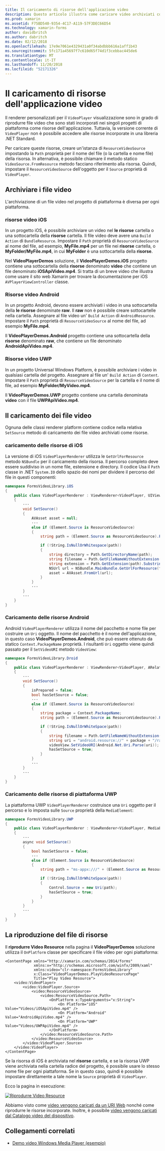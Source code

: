 ```yaml
---
title: Il caricamento di risorse dell'applicazione video
description: Questo articolo illustra come caricare video archiviati come risorse dell'applicazione in un'applicazione di lettore video con xamarin. Forms.
ms.prod: xamarin
ms.assetid: F75BD540-9354-4C17-A119-57F3DEC66D54
ms.technology: xamarin-forms
author: davidbritch
ms.author: dabritch
ms.date: 02/12/2018
ms.openlocfilehash: 17e9e7061e4329431a0f34abdbbb616a1aff1b43
ms.sourcegitcommit: 5fc171a45697f7c610d65f74d1f3cebbac445de6
ms.translationtype: MT
ms.contentlocale: it-IT
ms.lasthandoff: 11/20/2018
ms.locfileid: "52171326"
---
```

# <a name="loading-application-resource-videos"></a>Il caricamento di risorse dell'applicazione video

Il renderer personalizzati per il `VideoPlayer` visualizzazione sono in grado di riprodurre file video che sono stati incorporati nei singoli progetti di piattaforma come risorse dell'applicazione. Tuttavia, la versione corrente di `VideoPlayer` non è possibile accedere alle risorse incorporate in una libreria .NET Standard.

Per caricare queste risorse, creare un'istanza di `ResourceVideoSource` impostando la `Path` proprietà per il nome del file (o la cartella e nome file) della risorsa. In alternativa, è possibile chiamare il metodo statico `VideoSource.FromResource` metodo facciano riferimento alla risorsa. Quindi, impostare il `ResourceVideoSource` dell'oggetto per il `Source` proprietà di `VideoPlayer`.

## <a name="storing-the-video-files"></a>Archiviare i file video

L'archiviazione di un file video nel progetto di piattaforma è diversa per ogni piattaforma.

### <a name="ios-video-resources"></a>risorse video iOS

In un progetto iOS, è possibile archiviare un video nel **le risorse** cartella o una sottocartella della **risorse** cartella. Il file video deve avere una `Build Action` di `BundleResource`. Impostare il `Path` proprietà di `ResourceVideoSource` al nome del file, ad esempio, **MyFile.mp4** per un file nei **risorse** cartella, o **MyFolder/MyFile.mp4**, in cui **MyFolder** è una sottocartella della **risorse**.

Nel **VideoPlayerDemos** soluzione, il **VideoPlayerDemos.iOS** progetto contiene una sottocartella della **risorse** denominato **video** che contiene un file denominato **iOSApiVideo.mp4**. Si tratta di un breve video che illustra come usare il sito web Xamarin per trovare la documentazione per iOS `AVPlayerViewController` classe.

### <a name="android-video-resources"></a>Risorse video Android

In un progetto Android, devono essere archiviati i video in una sottocartella della **le risorse** denominate **raw**. Il **raw** non è possibile creare sottocartelle nella cartella. Assegnare al file video un' `Build Action` di `AndroidResource`. Impostare il `Path` proprietà di `ResourceVideoSource` al nome del file, ad esempio **MyFile.mp4**.

Il **VideoPlayerDemos.Android** progetto contiene una sottocartella della **risorse** denominato **raw**, che contiene un file denominato **AndroidApiVideo.mp4**.

### <a name="uwp-video-resources"></a>Risorse video UWP

In un progetto Universal Windows Platform, è possibile archiviare i video in qualsiasi cartella del progetto. Assegnare al file un' `Build Action` di `Content`. Impostare il `Path` proprietà di `ResourceVideoSource` per la cartella e il nome di file, ad esempio **MyFolder/MyVideo.mp4**.

Il **VideoPlayerDemos.UWP** progetto contiene una cartella denominata **video** con il file **UWPApiVideo.mp4**.

## <a name="loading-the-video-files"></a>Il caricamento dei file video

Ognuna delle classi renderer platform contiene codice nella relativa `SetSource` metodo di caricamento dei file video archiviati come risorse.

### <a name="ios-resource-loading"></a>caricamento delle risorse di iOS

La versione di iOS `VideoPlayerRenderer` utilizza le `GetUrlForResource` metodo `NSBundle` per il caricamento della risorsa. Il percorso completo deve essere suddiviso in un nome file, estensione e directory. Il codice Usa il `Path` classe in .NET `System.IO` dello spazio dei nomi per dividere il percorso del file in questi componenti:

```csharp
namespace FormsVideoLibrary.iOS
{
    public class VideoPlayerRenderer : ViewRenderer<VideoPlayer, UIView>
    {
        ···
        void SetSource()
        {
            AVAsset asset = null;
            ···
            else if (Element.Source is ResourceVideoSource)
            {
                string path = (Element.Source as ResourceVideoSource).Path;

                if (!String.IsNullOrWhitespace(path))
                {
                    string directory = Path.GetDirectoryName(path);
                    string filename = Path.GetFileNameWithoutExtension(path);
                    string extension = Path.GetExtension(path).Substring(1);
                    NSUrl url = NSBundle.MainBundle.GetUrlForResource(filename, extension, directory);
                    asset = AVAsset.FromUrl(url);
                }
            }
            ···
        }
        ···
    }
}
```

### <a name="android-resource-loading"></a>Caricamento delle risorse Android

Android `VideoPlayerRenderer` utilizza il nome del pacchetto e nome file per costruire un `Uri` oggetto. Il nome del pacchetto è il nome dell'applicazione, in questo caso **VideoPlayerDemos.Android**, che può essere ottenuto da statico `Context.PackageName` proprietà. I risultanti `Uri` oggetto viene quindi passato per il `SetVideoURI` metodo `VideoView`:

```csharp
namespace FormsVideoLibrary.Droid
{
    public class VideoPlayerRenderer : ViewRenderer<VideoPlayer, ARelativeLayout>
    {
        ···    
        void SetSource()
        {
            isPrepared = false;
            bool hasSetSource = false;
            ···
            else if (Element.Source is ResourceVideoSource)
            {
                string package = Context.PackageName;
                string path = (Element.Source as ResourceVideoSource).Path;

                if (!String.IsNullOrWhiteSpace(path))
                {
                    string filename = Path.GetFileNameWithoutExtension(path).ToLowerInvariant();
                    string uri = "android.resource://" + package + "/raw/" + filename;
                    videoView.SetVideoURI(Android.Net.Uri.Parse(uri));
                    hasSetSource = true;
                }
            }
            ···
        }
        ···
    }
}
```

### <a name="uwp-resource-loading"></a>Caricamento delle risorse di piattaforma UWP

La piattaforma UWP `VideoPlayerRenderer` costruisce una `Uri` oggetto per il percorso e lo imposta sulle `Source` proprietà della `MediaElement`:

```csharp
namespace FormsVideoLibrary.UWP
{
    public class VideoPlayerRenderer : ViewRenderer<VideoPlayer, MediaElement>
    {
        ···
        async void SetSource()
        {
            bool hasSetSource = false;
            ···
            else if (Element.Source is ResourceVideoSource)
            {
                string path = "ms-appx:///" + (Element.Source as ResourceVideoSource).Path;

                if (!String.IsNullOrWhiteSpace(path))
                {
                    Control.Source = new Uri(path);
                    hasSetSource = true;
                }
            }
        }
        ···
    }
}
```

## <a name="playing-the-resource-file"></a>La riproduzione del file di risorse

Il **riprodurre Video Resource** nella pagina il **VideoPlayerDemos** soluzione utilizza il `OnPlatform` classe per specificare il file video per ogni piattaforma:

```xaml
<ContentPage xmlns="http://xamarin.com/schemas/2014/forms"
             xmlns:x="http://schemas.microsoft.com/winfx/2009/xaml"
             xmlns:video="clr-namespace:FormsVideoLibrary"
             x:Class="VideoPlayerDemos.PlayVideoResourcePage"
             Title="Play Video Resource">
    <video:VideoPlayer>
        <video:VideoPlayer.Source>
            <video:ResourceVideoSource>
                <video:ResourceVideoSource.Path>
                    <OnPlatform x:TypeArguments="x:String">
                        <On Platform="iOS" Value="Videos/iOSApiVideo.mp4" />
                        <On Platform="Android" Value="AndroidApiVideo.mp4" />
                        <On Platform="UWP" Value="Videos/UWPApiVideo.mp4" />
                    </OnPlatform>
                </video:ResourceVideoSource.Path>
            </video:ResourceVideoSource>
        </video:VideoPlayer.Source>
    </video:VideoPlayer>
</ContentPage>
```

Se la risorsa di iOS è archiviata nel **risorse** cartella, e se la risorsa UWP viene archiviata nella cartella radice del progetto, è possibile usare lo stesso nome file per ogni piattaforma. Se in questo caso, quindi è possibile impostare direttamente a tale nome la `Source` proprietà di `VideoPlayer`.

Ecco la pagina in esecuzione:

[![Riprodurre Video Resource](loading-resources-images/playvideoresource-small.png "riprodurre Video Resource")](loading-resources-images/playvideoresource-large.png#lightbox "riprodurre risorse Video")

Abbiamo visto come [video vengono caricati da un URI Web](web-videos.md) nonché come riprodurre le risorse incorporate. Inoltre, è possibile [video vengono caricati dal Catalogo video del dispositivo](accessing-library.md).


## <a name="related-links"></a>Collegamenti correlati

- [Demo video Windows Media Player (esempio)](https://developer.xamarin.com/samples/xamarin-forms/customrenderers/VideoPlayerDemos/)
